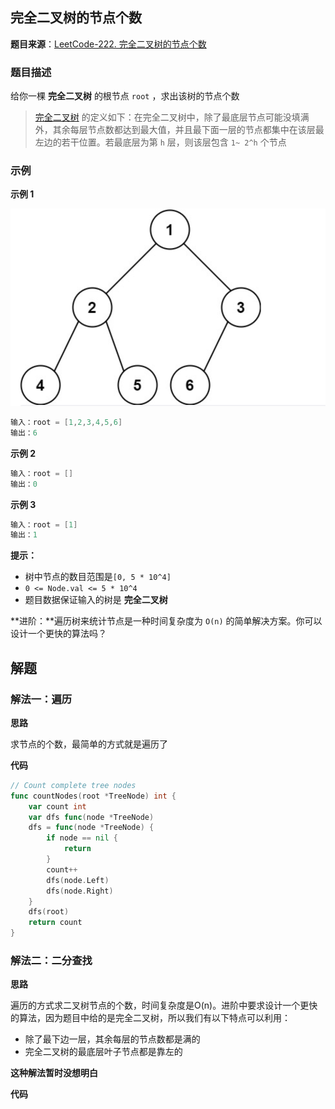 ## 完全二叉树的节点个数

**题目来源**：[LeetCode-222. 完全二叉树的节点个数](https://leetcode-cn.com/problems/count-complete-tree-nodes/)

### 题目描述

给你一棵 **完全二叉树** 的根节点 `root` ，求出该树的节点个数

> [完全二叉树](https://baike.baidu.com/item/%E5%AE%8C%E5%85%A8%E4%BA%8C%E5%8F%89%E6%A0%91/7773232?fr=aladdin) 的定义如下：在完全二叉树中，除了最底层节点可能没填满外，其余每层节点数都达到最大值，并且最下面一层的节点都集中在该层最左边的若干位置。若最底层为第 `h` 层，则该层包含 `1~ 2^h` 个节点
> 

### 示例

**示例 1**

![image](https://github.com/Rain-Life/algorithm-go/blob/master/photos/BinaryTree/222/222-1.png)

```go
输入：root = [1,2,3,4,5,6]
输出：6
```

**示例 2**

```go
输入：root = []
输出：0
```

**示例 3**

```go
输入：root = [1]
输出：1
```

**提示：**

- 树中节点的数目范围是`[0, 5 * 10^4]`
- `0 <= Node.val <= 5 * 10^4`
- 题目数据保证输入的树是 **完全二叉树**

**进阶：**遍历树来统计节点是一种时间复杂度为 `O(n)` 的简单解决方案。你可以设计一个更快的算法吗？

## 解题

### 解法一：遍历

**思路**

求节点的个数，最简单的方式就是遍历了

**代码**

```go
// Count complete tree nodes
func countNodes(root *TreeNode) int {
	var count int
	var dfs func(node *TreeNode)
	dfs = func(node *TreeNode) {
		if node == nil {
			return
		}
		count++
		dfs(node.Left)
		dfs(node.Right)
	}
	dfs(root)
	return count
}
```

### 解法二：二分查找

**思路**

遍历的方式求二叉树节点的个数，时间复杂度是O(n)。进阶中要求设计一个更快的算法，因为题目中给的是完全二叉树，所以我们有以下特点可以利用：

- 除了最下边一层，其余每层的节点数都是满的
- 完全二叉树的最底层叶子节点都是靠左的

**这种解法暂时没想明白**

**代码**

```go

```